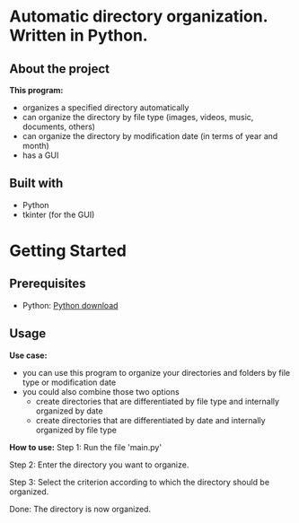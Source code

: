# Automatic directory organization. Written in Python.

## About the project
__This program:__
  - organizes a specified directory automatically
  - can organize the directory by file type (images, videos, music, documents, others)
  - can organize the directory by modification date (in terms of year and month)
  - has a GUI

## Built with
  - Python
  - tkinter (for the GUI)

# Getting Started

## Prerequisites
- Python:
[Python download](https://www.python.org/downloads/ "open link")

## Usage
__Use case:__
  - you can use this program to organize your directories and folders by file type or modification date
  - you could also combine those two options
    - create directories that are differentiated by file type and internally organized by date
    - create directories that are differentiated by date and internally organized by file type

__How to use:__
  Step 1: Run the file 'main.py'

  Step 2: Enter the directory you want to organize.
  
  Step 3: Select the criterion according to which the directory should be organized.
  
  Done: The directory is now organized.
  
